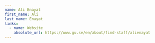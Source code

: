 ```yaml
---
name: Ali Enayat
first_name: Ali
last_name: Enayat
links:
  - name: Website
    absolute_url: https://www.gu.se/en/about/find-staff/alienayat
---
```

